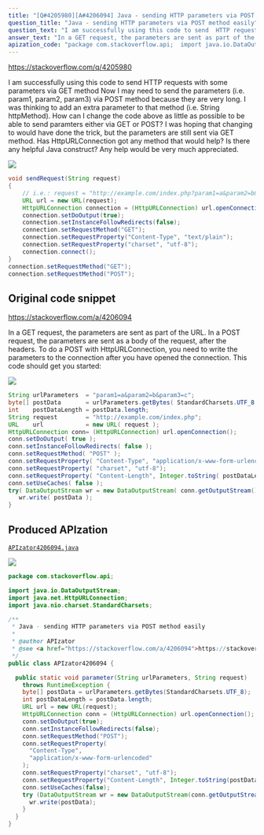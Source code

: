 ```yaml
---
title: "[Q#4205980][A#4206094] Java - sending HTTP parameters via POST method easily"
question_title: "Java - sending HTTP parameters via POST method easily"
question_text: "I am successfully using this code to send  HTTP requests with some parameters via GET method Now I may need to send the parameters (i.e. param1, param2, param3) via POST method because they are very long. I was thinking to add an extra parameter to that method (i.e. String httpMethod). How can I change the code above as little as possible to be able to send paramters either via GET or POST? I was hoping that changing to would have done the trick, but the parameters are still sent via GET method. Has HttpURLConnection got any method that would help? Is there any helpful Java construct? Any help would be very much appreciated."
answer_text: "In a GET request, the parameters are sent as part of the URL. In a POST request, the parameters are sent as a body of the request, after the headers. To do a POST with HttpURLConnection, you need to write the parameters to the connection after you have opened the connection. This code should get you started:"
apization_code: "package com.stackoverflow.api;  import java.io.DataOutputStream; import java.net.HttpURLConnection; import java.nio.charset.StandardCharsets;  /**  * Java - sending HTTP parameters via POST method easily  *  * @author APIzator  * @see <a href=\"https://stackoverflow.com/a/4206094\">https://stackoverflow.com/a/4206094</a>  */ public class APIzator4206094 {    public static void parameter(String urlParameters, String request)     throws RuntimeException {     byte[] postData = urlParameters.getBytes(StandardCharsets.UTF_8);     int postDataLength = postData.length;     URL url = new URL(request);     HttpURLConnection conn = (HttpURLConnection) url.openConnection();     conn.setDoOutput(true);     conn.setInstanceFollowRedirects(false);     conn.setRequestMethod(\"POST\");     conn.setRequestProperty(       \"Content-Type\",       \"application/x-www-form-urlencoded\"     );     conn.setRequestProperty(\"charset\", \"utf-8\");     conn.setRequestProperty(\"Content-Length\", Integer.toString(postDataLength));     conn.setUseCaches(false);     try (DataOutputStream wr = new DataOutputStream(conn.getOutputStream())) {       wr.write(postData);     }   } }"
---
```


https://stackoverflow.com/q/4205980

I am successfully using this code to send  HTTP requests with some parameters via GET method
Now I may need to send the parameters (i.e. param1, param2, param3) via POST method because they are very long.
I was thinking to add an extra parameter to that method (i.e. String httpMethod).
How can I change the code above as little as possible to be able to send paramters either via GET or POST?
I was hoping that changing
to
would have done the trick, but the parameters are still sent via GET method.
Has HttpURLConnection got any method that would help?
Is there any helpful Java construct?
Any help would be very much appreciated.


<div class="code-logo"><img src="/stackoverflow.png" /></div>

```java
void sendRequest(String request)
{
    // i.e.: request = "http://example.com/index.php?param1=a&param2=b&param3=c";
    URL url = new URL(request); 
    HttpURLConnection connection = (HttpURLConnection) url.openConnection();           
    connection.setDoOutput(true); 
    connection.setInstanceFollowRedirects(false); 
    connection.setRequestMethod("GET"); 
    connection.setRequestProperty("Content-Type", "text/plain"); 
    connection.setRequestProperty("charset", "utf-8");
    connection.connect();
}
connection.setRequestMethod("GET");
connection.setRequestMethod("POST");
```


## Original code snippet

https://stackoverflow.com/a/4206094

In a GET request, the parameters are sent as part of the URL.
In a POST request, the parameters are sent as a body of the request, after the headers.
To do a POST with HttpURLConnection, you need to write the parameters to the connection after you have opened the connection.
This code should get you started:

<div class="code-logo"><img src="/stackoverflow.png" /></div>

```java
String urlParameters  = "param1=a&param2=b&param3=c";
byte[] postData       = urlParameters.getBytes( StandardCharsets.UTF_8 );
int    postDataLength = postData.length;
String request        = "http://example.com/index.php";
URL    url            = new URL( request );
HttpURLConnection conn= (HttpURLConnection) url.openConnection();           
conn.setDoOutput( true );
conn.setInstanceFollowRedirects( false );
conn.setRequestMethod( "POST" );
conn.setRequestProperty( "Content-Type", "application/x-www-form-urlencoded"); 
conn.setRequestProperty( "charset", "utf-8");
conn.setRequestProperty( "Content-Length", Integer.toString( postDataLength ));
conn.setUseCaches( false );
try( DataOutputStream wr = new DataOutputStream( conn.getOutputStream())) {
   wr.write( postData );
}
```

## Produced APIzation

[`APIzator4206094.java`](https://github.com/pasqualesalza/apization-temp-data/raw/master/search/APIzator4206094.java)

<div class="code-logo"><img src="/apizator.png" /></div>

```java
package com.stackoverflow.api;

import java.io.DataOutputStream;
import java.net.HttpURLConnection;
import java.nio.charset.StandardCharsets;

/**
 * Java - sending HTTP parameters via POST method easily
 *
 * @author APIzator
 * @see <a href="https://stackoverflow.com/a/4206094">https://stackoverflow.com/a/4206094</a>
 */
public class APIzator4206094 {

  public static void parameter(String urlParameters, String request)
    throws RuntimeException {
    byte[] postData = urlParameters.getBytes(StandardCharsets.UTF_8);
    int postDataLength = postData.length;
    URL url = new URL(request);
    HttpURLConnection conn = (HttpURLConnection) url.openConnection();
    conn.setDoOutput(true);
    conn.setInstanceFollowRedirects(false);
    conn.setRequestMethod("POST");
    conn.setRequestProperty(
      "Content-Type",
      "application/x-www-form-urlencoded"
    );
    conn.setRequestProperty("charset", "utf-8");
    conn.setRequestProperty("Content-Length", Integer.toString(postDataLength));
    conn.setUseCaches(false);
    try (DataOutputStream wr = new DataOutputStream(conn.getOutputStream())) {
      wr.write(postData);
    }
  }
}

```